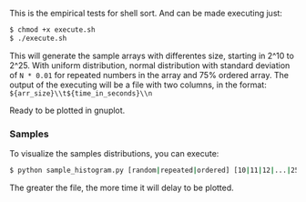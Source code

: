 This is the empirical tests for shell sort. And can be made executing just:

```bash
$ chmod +x execute.sh
$ ./execute.sh
```

This will generate the sample arrays with differentes size, starting in 2^10 to 2^25. With uniform distribution, normal distribution with standard deviation of `N * 0.01` for 
repeated numbers in the array and 75% ordered array. 
The output of the executing will be a file with two columns, in the format:
`${arr_size}\\t${time_in_seconds}\\n`

Ready to be plotted in gnuplot.

### Samples
To visualize the samples distributions, you can execute:

```bash
$ python sample_histogram.py [random|repeated|ordered] [10|11|12|...|25]
```

The greater the file, the more time it will delay to be plotted.

